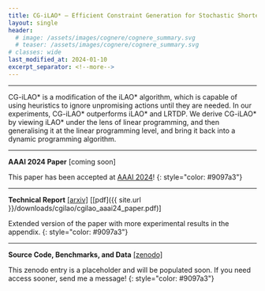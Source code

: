 ```yaml
---
title: CG-iLAO* – Efficient Constraint Generation for Stochastic Shortest Path Problems
layout: single
header:
  # image: /assets/images/cognere/cognere_summary.svg
  # teaser: /assets/images/cognere/cognere_summary.svg
# classes: wide
last_modified_at: 2024-01-10
excerpt_separator: <!--more-->
---
```


----

CG-iLAO* is a modification of the iLAO* algorithm, which is capable of using heuristics to ignore
unpromising actions until they are needed. In our experiments, CG-iLAO* outperforms iLAO* and LRTDP.
We derive CG-iLAO* by viewing iLAO* under the lens of linear programming, and then generalising it
at the linear programming level, and bring it back into a dynamic programming algorithm.

<!--more-->

----

**AAAI 2024 Paper** [coming soon]

This paper has been accepted at [AAAI 2024](https://aaai.org/aaai-conference/)!
{: style="color: #9097a3"}

----

**Technical Report** [[arxiv]](https://arxiv.org/abs/2401.14636) [[pdf]({{ site.url }}/downloads/cgilao/cgilao_aaai24_paper.pdf)]

Extended version of the paper with more experimental results in the appendix.
{: style="color: #9097a3"}

----


**Source Code, Benchmarks, and Data** [[zenodo]](https://doi.org/10.5281/zenodo.10344842)

This zenodo entry is a placeholder and will be populated soon. If you need access sooner, send me a message!
{: style="color: #9097a3"}

